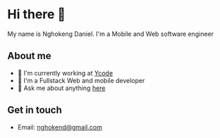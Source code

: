 # Hi there :wave:

My name is Nghokeng Daniel. I'm a Mobile and Web software engineer 

## About me

- 💼 I'm currently working at [Ycode](https://www.ycode.com/)
- 🏫 I'm a Fullstack Web and mobile developer
- 💬 Ask me about anything [here](https://github.com/dani-gouken/dani-gouken/issues)

## Get in touch

- Email: nghokend@gmail.com
